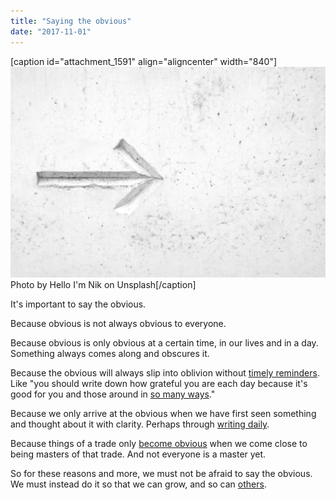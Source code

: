 ```yaml
---
title: "Saying the obvious"
date: "2017-11-01"
---
```


\[caption id="attachment\_1591" align="aligncenter" width="840"\]![an arrow carved into the wall pointing a direction saying the obvious ](images/hello-i-m-nik-281498-1024x686.jpg) Photo by Hello I'm Nik on Unsplash\[/caption\]

It's important to say the obvious.

Because obvious is not always obvious to everyone.

Because obvious is only obvious at a certain time, in our lives and in a day. Something always comes along and obscures it.

Because the obvious will always slip into oblivion without [timely reminders](https://www.nickang.com/fierce-and-original/). Like "you should write down how grateful you are each day because it's good for you and those around in [so many ways](https://medium.com/@benjaminhardy/gratitude-journaling-doesnt-really-work-but-this-really-does-though-d1e93a822af1)."

Because we only arrive at the obvious when we have first seen something and thought about it with clarity. Perhaps through [writing daily](https://www.nickang.com/writing-daily-helping-learn/).

Because things of a trade only [become obvious](https://www.nickang.com/better-console-log/) when we come close to being masters of that trade. And not everyone is a master yet.

So for these reasons and more, we must not be afraid to say the obvious. We must instead do it so that we can grow, and so can [others](https://www.nickang.com/category/bite-size-programming/).
